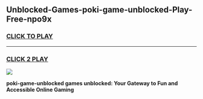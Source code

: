 
## Unblocked-Games-poki-game-unblocked-Play-Free-npo9x
<h3>
<a href="https://premium76.site?title=poki-game-unblocked&ref=17A">CLICK TO PLAY</a></h3>
<hr>

<h3>
<a href="https://premium76.site?title=poki-game-unblocked&ref=17A">CLICK 2 PLAY</a>
  
</h3>

<a href="https://premium76.site?title=poki-game-unblocked&ref=17A"><img src="https://clearcache.store/games.png"></a>


**poki-game-unblocked games unblocked: Your Gateway to Fun and Accessible Online Gaming**
